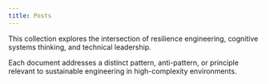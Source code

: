 ```yaml
---
title: Posts
---
```


This collection explores the intersection of resilience engineering, cognitive systems thinking, and technical leadership. 

Each document addresses a distinct pattern, anti-pattern, or principle relevant to sustainable engineering in high-complexity environments.
